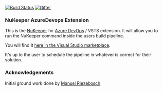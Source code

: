 
[![Build Status](https://travis-ci.org/NuKeeperDotNet/NuKeeper.svg?branch=master)](https://travis-ci.org/NuKeeperDotNet/NuKeeper/)
[![Gitter](https://img.shields.io/gitter/room/NuKeeperDotNet/Lobby.js.svg?maxAge=2592000)](https://gitter.im/NuKeeperDotNet/Lobby)

### NuKeeper AzureDevops Extension

This is the [NuKeeper](https://github.com/NuKeeperDotNet/NuKeeper) for [Azure DevOps](https://azure.microsoft.com/en-gb/services/devops/) / VSTS extension. It will allow you to run the NuKeeper command inside the users build pipeline.

You will find it [here in the Visual Studio marketplace](https://marketplace.visualstudio.com/items?itemName=nukeeper.nukeeper).

It's up to the user to schedule the pipeline in whatever is correct for their solution.

### Acknowledgements

Initial ground work done by [Manuel Riezebosch](https://github.com/riezebosch).
